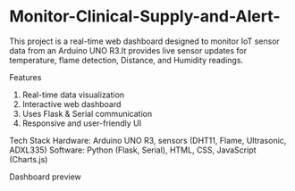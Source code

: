 # Monitor-Clinical-Supply-and-Alert-
This project is a real-time web dashboard designed to monitor IoT sensor data from an Arduino UNO R3.It provides live sensor updates for temperature, flame detection, Distance, and Humidity readings.

 Features
1. Real-time data visualization
2. Interactive web dashboard
3. Uses Flask & Serial communication
4. Responsive and user-friendly UI

Tech Stack
Hardware: Arduino UNO R3, sensors (DHT11, Flame, Ultrasonic, ADXL335)
Software: Python (Flask, Serial), HTML, CSS, JavaScript (Charts.js)

Dashboard preview






